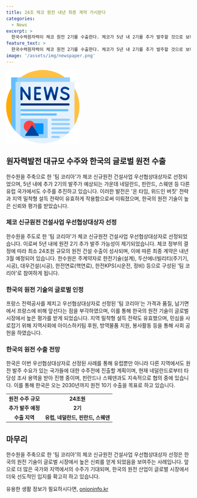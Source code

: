 ```yaml
---
title: 24조 체코 원전 내년 최종 계약 가시받다
categories:
  - News
excerpt: >
  한국수력원자력이 체코 원전 2기를 수출한다. 체코가 5년 내 2기를 추가 발주할 것으로 보이며, 더불어 네덜란드, 핀란드, 스웨덴 등 원전 발주 수요가 있는 유럽 국가에 대한 수주도 추진 중이다. 한국은 건설부터 시운전, 핵연료까지 전부 공급한다. 체코 정부의 결정에 따라 내년 3월 최종계약이 예정되어 있으며, 첫 호기는 2029년 착공을 목표로 하고 있다. 민·관의 협업이 성과를 거두었으며, 지역 밀착형 전략 또한 효과적으로 작용했다. 한국은 이번 사업을 통해 2030년까지 원전 10기 수출을 목표로 하고 있으며, 다른 유럽 국가들과도 협의 중이다.
feature_text: >
  한국수력원자력이 체코 원전 2기를 수출한다. 체코가 5년 내 2기를 추가 발주할 것으로 보이며, 더불어 네덜란드, 핀란드, 스웨덴 등 원전 발주 수요가 있는 유럽 국가에 대한 수주도 추진 중이다. 한국은 건설부터 시운전, 핵연료까지 전부 공급한다. 체코 정부의 결정에 따라 내년 3월 최종계약이 예정되어 있으며, 첫 호기는 2029년 착공을 목표로 하고 있다. 민·관의 협업이 성과를 거두었으며, 지역 밀착형 전략 또한 효과적으로 작용했다. 한국은 이번 사업을 통해 2030년까지 원전 10기 수출을 목표로 하고 있으며, 다른 유럽 국가들과도 협의 중이다.
image: '/assets/img/newspaper.png'
---
```


<p><img src="/assets/img/newspaper.png" alt="kimp 속보" /></p>

<h2 data-ke-size="size26">원자력발전 대규모 수주와 한국의 글로벌 원전 수출</h2>

<p data-ke-size="size16">한수원을 주축으로 한 '팀 코리아'가 체코 신규원전 건설사업 우선협상대상자로 선정되었으며, 5년 내에 추가 2기의 발주가 예상되는 가운데 네덜란드, 핀란드, 스웨덴 등 다른 유럽 국가에서도 수주를 추진하고 있습니다. 이러한 발전은 '온 타임, 위드인 버짓' 전략과 지역 밀착형 설득 전략이 유효하게 작용함으로써 이뤄졌으며, 한국의 원전 기술이 높은 신뢰와 평가를 받았습니다.</p>

<h3 data-ke-size="size24">체코 신규원전 건설사업 우선협상대상자 선정</h3>

<p data-ke-size="size16">한수원을 주도로 한 '팀 코리아'가 체코 신규원전 건설사업 우선협상대상자로 선정되었습니다. 이로써 5년 내에 원전 2기 추가 발주 가능성이 제기되었습니다. 체코 정부의 결정에 따라 최소 24조원 규모의 원전 건설 수출이 성사되며, 이에 따른 최종 계약은 내년 3월 예정되어 있습니다. 한수원은 주계약자로 한전기술(설계), 두산에너빌리티(주기기, 시공), 대우건설(시공), 한전연료(핵연료), 한전KPS(시운전, 정비) 등으로 구성된 '팀 코리아'로 참여하게 됩니다.</p>

<h3 data-ke-size="size24">한국의 원전 기술의 글로벌 인정</h3>

<p data-ke-size="size16">프랑스 전력공사를 제치고 우선협상대상자로 선정된 '팀 코리아'는 가격과 품질, 납기면에서 프랑스에 비해 앞선다는 점을 부각하였으며, 이를 통해 한국의 원전 기술이 글로벌 시장에서 높은 평가를 받게 되었습니다. 지역 밀착형 설득 전략도 유효했으며, 민심을 사로잡기 위해 지역사회에 아이스하키팀 후원, 방역물품 지원, 봉사활동 등을 통해 사회 공헌을 하였습니다.</p>

<h3 data-ke-size="size24">한국의 원전 수출 전망</h3>

<p data-ke-size="size16">한국은 이번 우선협상대상자로 선정된 사례를 통해 유럽뿐만 아니라 다른 지역에서도 원전 발주 수요가 있는 국가들에 대한 수주전에 진출할 계획이며, 현재 네덜란드로부터 타당성 조사 용역을 받아 진행 중이며, 핀란드나 스웨덴과도 지속적으로 협의 중에 있습니다. 이를 통해 한국은 오는 2030년까지 원전 10기 수출을 목표로 하고 있습니다.</p>

<table>
    <tbody>
        <tr>
            <td style="text-align: center; height: 17px;"><b>원전 수주 규모</b></td>
            <td style="text-align: center; height: 17px;"><b>24조원</b></td>
        </tr>
        <tr>
            <td style="text-align: center; height: 17px;"><b>추가 발주 예정</b></td>
            <td style="text-align: center; height: 17px;"><b>2기</b></td>
        </tr>
        <tr>
            <td style="text-align: center; height: 17px;"><b>수출 지역</b></td>
            <td style="text-align: center; height: 17px;"><b>유럽, 네덜란드, 핀란드, 스웨덴</b></td>
        </tr>
    </tbody>
</table>

<h2 data-ke-size="size26">마무리</h2>

<p data-ke-size="size16">한수원을 주축으로 한 '팀 코리아'의 체코 신규원전 건설사업 우선협상대상자 선정은 한국의 원전 기술이 글로벌 시장에서 높은 신뢰를 얻게 되었음을 보여주는 사례입니다. 앞으로 더 많은 국가와 지역에서의 수주가 기대되며, 한국의 원전 산업이 글로벌 시장에서 더욱 선도적인 입지를 확고히 하고 있습니다.</p>
유용한 생활 정보가 필요하시다면, <a href="https://onioninfo.kr" rel="dofollow">onioninfo.kr</a>


